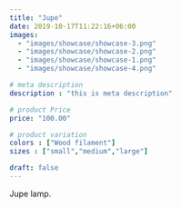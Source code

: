 ```yaml
---
title: "Jupe"
date: 2019-10-17T11:22:16+06:00
images: 
  - "images/showcase/showcase-3.png"
  - "images/showcase/showcase-2.png"
  - "images/showcase/showcase-1.png"
  - "images/showcase/showcase-4.png"

# meta description
description : "this is meta description"

# product Price
price: "100.00"

# product variation
colors : ["Wood filament"]
sizes : ["small","medium","large"]

draft: false
---
```


Jupe lamp.

